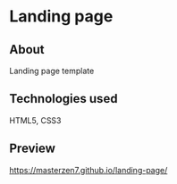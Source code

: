 # Landing page

## About
Landing page template

## Technologies used
HTML5, CSS3

## Preview
https://masterzen7.github.io/landing-page/